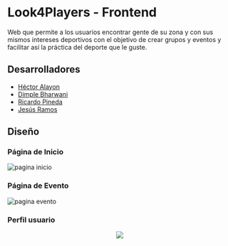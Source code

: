 # Look4Players - Frontend

Web que permite a los usuarios encontrar gente de su zona y con sus mismos intereses deportivos con el objetivo
de crear grupos y eventos y facilitar así la práctica del deporte que le guste.

## Desarrolladores

 - [Héctor Alayon](https://github.com/HAlayon)
 - [Dimple Bharwani](https://github.com/dimplebharwani)
 - [Ricardo Pineda](https://github.com/ririchi2/)
 - [Jesús Ramos](https://github.com/JeramDev)

## Diseño

### Página de Inicio

![pagina inicio](https://github.com/fullstacktf/SocialSport-Frontend/blob/develop/src/img/dise%C3%B1oInicio.png "Página de inicio")

### Página de Evento

![pagina evento](https://github.com/fullstacktf/SocialSport-Frontend/blob/develop/src/img/dise%C3%B1oEvento.png "Página de evento")

### Perfil usuario

<p align="center">
  <img src="https://github.com/fullstacktf/SocialSport-Frontend/blob/develop/src/img/dise%C3%B1oUsuarioV1.JPG">
</p>
